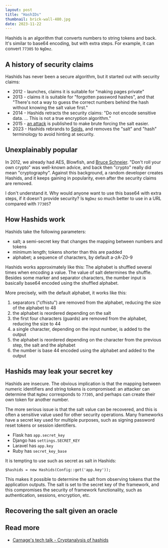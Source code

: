 ```yaml
---
layout: post
title: "HashIDs"
thumbnail: brick-wall-480.jpg
date: 2023-11-22
---
```


<!-- Photo source: https://pixabay.com/photos/wall-bricks-shadow-home-texture-1358958/ -->

Hashids is an algorithm that converts numbers to string tokens and back. It's similar to base64 encoding, but with extra steps. For example, it can convert `77305` to `NgDmz`.

## A history of security claims

Hashids has never been a secure algorithm, but it started out with security claims:

* 2012 - launches, claims it is suitable for "making pages private"
* 2013 - claims it is suitable for "forgotten password hashes", and that "There's not a way to guess the correct numbers behind the hash without knowing the salt value first."
* 2014 - Hashids retracts the security claims: "Do not encode sensitive data. ... This is not a true encryption algorithm."
* 2015 - [an attack](https://carnage.github.io/2015/08/cryptanalysis-of-hashids) is published to make brute forcing the salt easier.
* 2023 - Hashids rebrands to [Sqids](https://sqids.org/), and removes the "salt" and "hash" terminology to avoid hinting at security.

## Unexplainably popular

In 2012, we already had AES, Blowfish, and [Bruce Schneier](https://www.schneier.com/blog/archives/2011/04/schneiers_law.html). "Don't roll your own crypto" was well-known advice, and back then "crypto" really did mean "cryptography". Against this background, a random developer creates Hashids, and it keeps gaining in popularity, even after the security claims are removed.

I don't understand it. Why would anyone want to use this base64 with extra steps, if it doesn't provide security? Is `NgDmz` so much better to use in a URL compared with `77305`?

## How Hashids work

Hashids take the following parameters:

- salt; a semi-secret key that changes the mapping between numbers and tokens
- minimum length; tokens shorter than this are padded
- alphabet; a sequence of characters, by default a-zA-Z0-9

Hashids works approximately like this:
The alphabet is shuffled several times when encoding a value. The value of salt determines the shuffle. Besides some marker and separator characters, the number input is basically base64 encoded using the shuffled alphabet.

More precisely, with the default alphabet, it works like this:

1. separators ("cfhistu") are removed from the alphabet, reducing the size of the alphabet to 48
2. the alphabet is reordered depending on the salt
3. the first four characters (guards) are removed from the alphabet, reducing the size to 44
4. a single character, depending on the input number, is added to the output
5. the alphabet is reordered depending on the character from the previous step, the salt and the alphabet
6. the number is base 44 encoded using the alphabet and added to the output

## Hashids may leak your secret key

Hashids are insecure. The obvious implication is that the mapping between numeric identifiers and string tokens is compromised: an attacker can determine that `NgDmz` corresponds to `77305`, and perhaps can create their own token for another number.

The more serious issue is that the salt value can be recovered, and this is often a sensitive value used for other security operations. Many frameworks have a secret key used for multiple purposes, such as signing password reset tokens or session identifiers.

* Flask has `app.secret_key`
* Django has `settings.SECRET_KEY`
* Laravel has `app.key`
* Ruby has `secret_key_base`

It is tempting to use such as secret as salt in Hashids:

```
$hashids = new Hashids(Config::get('app.key'));
```

This makes it possible to determine the salt from observing tokens that the application outputs. The salt is set to the secret key of the framework, and this compromises the security of framework functionality, such as authentication, sessions, encryption, etc.

## Recovering the salt given an oracle

## Read more

* [Carnage's tech talk - Cryptanalysis of hashids](https://carnage.github.io/2015/08/cryptanalysis-of-hashids)
